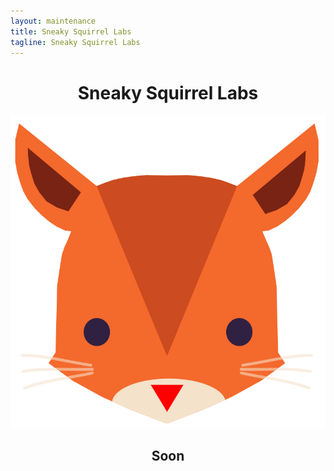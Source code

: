 ```yaml
---
layout: maintenance
title: Sneaky Squirrel Labs
tagline: Sneaky Squirrel Labs
---
```


<div style="margin: 0 auto; max-width: 512px;" align="center" > 
	<h1 class="page-title"> Sneaky Squirrel Labs</h1>
    <img src="/assets/images/logo.png" style="max-width:100%;">
    <h2>Soon</h2>
</div>